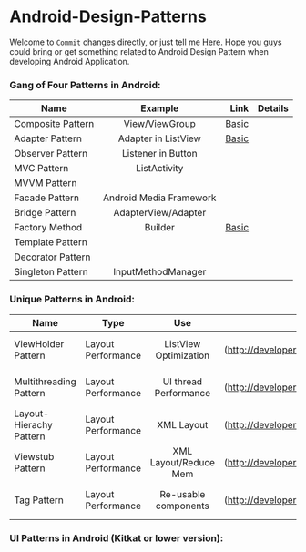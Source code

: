 Android-Design-Patterns
=======================

Welcome to `Commit` changes directly, or just tell me [Here](https://github.com/DonLiangGit/Android-Design-Patterns/issues/1).
Hope you guys could bring or get something related to Android Design Pattern when developing Android Application.

### Gang of Four Patterns in Android:
| Name                  | Example                 | Link  | Details |
| -------------         |:-------------:          | -----:| -----:
| Composite Pattern     | View/ViewGroup          | [Basic](http://javapapers.com/design-patterns/composite-design-pattern/)|
| Adapter Pattern       | Adapter in ListView     | [Basic](http://javapapers.com/design-patterns/adapter-pattern/)|
| Observer Pattern      | Listener in Button      | |
| MVC Pattern           | ListActivity            | |
| MVVM Pattern          |                         |
| Facade Pattern        | Android Media Framework |
| Bridge Pattern        | AdapterView/Adapter     |
| Factory Method        | Builder                 | [Basic](http://javapapers.com/design-patterns/factory-method-pattern/)
| Template Pattern      |                         |
| Decorator Pattern     |                         |
| Singleton Pattern     | InputMethodManager      |


### Unique Patterns in Android:
| Name                    | Type              | Use                   | Link  |
| ----                    | ----              | :----:                | -----:|
| ViewHolder Pattern      | Layout Performance| ListView Optimization |[Basic] (http://developer.android.com/training/improving-layouts/smooth-scrolling.html)
| Multithreading Pattern  | Layout Performance| UI thread Performance |[Basic] (http://developer.android.com/training/improving-layouts/smooth-scrolling.html)
| Layout-Hierachy Pattern | Layout Performance| XML Layout            |[Basic] (http://developer.android.com/training/improving-layouts/optimizing-layout.html)
| Viewstub Pattern        | Layout Performance| XML Layout/Reduce Mem |[Basic] (http://developer.android.com/training/improving-layouts/loading-ondemand.html)
| Tag Pattern             | Layout Performance| Re-usable components  |[Basic] (http://developer.android.com/training/improving-layouts/reusing-layouts.html)

### UI Patterns in Android (Kitkat or lower version):


